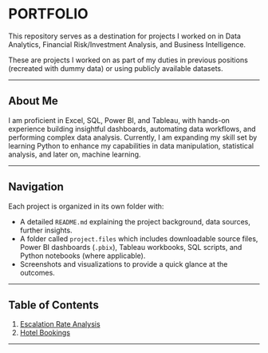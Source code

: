 # PORTFOLIO

This repository serves as a destination for projects I worked on in Data Analytics, Financial Risk/Investment Analysis, and Business Intelligence.

These are projects I worked on as part of my duties in previous positions (recreated with dummy data) or using publicly available datasets.

---

## About Me

I am proficient in Excel, SQL, Power BI, and Tableau, with hands-on experience building insightful dashboards, automating data workflows, and performing complex data analysis. Currently, I am expanding my skill set by learning Python to enhance my capabilities in data manipulation, statistical analysis, and later on, machine learning.

---

## Navigation

Each project is organized in its own folder with:
- A detailed `README.md` explaining the project background, data sources, further insights.
- A folder called `project.files` which includes downloadable source files, Power BI dashboards (`.pbix`), Tableau workbooks, SQL scripts, and Python notebooks (where applicable).
- Screenshots and visualizations to provide a quick glance at the outcomes.

---

## Table of Contents
  1. [Escalation Rate Analysis](Power_BI/Escalation_Rate_Analysis)
  2. [Hotel Bookings](Power_BI/Hotel_Bookings)

---
